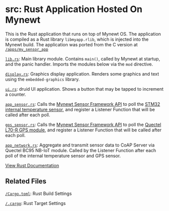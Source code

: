 # src: Rust Application Hosted On Mynewt

This is the Rust application that runs on top of Mynewt OS.  The application is compiled as a Rust library `libmyapp.rlib`, which is injected into the Mynewt build.  The application was ported from the C version at [`/apps/my_sensor_app`](/apps/my_sensor_app)

[`lib.rs`](lib.rs): Main library module. Contains `main()`, called by Mynewt at startup, and the panic handler. Imports the modules below via the `mod` directive.

[`display.rs`](display.rs): Graphics display application. Renders some graphics and text using the `embedded-graphics` library.

[`ui.rs`](ui.rs): druid UI application. Shows a button that may be tapped to increment a counter.

[`app_sensor.rs`](app_sensor.rs): Calls the [Mynewt Sensor Framework API](https://mynewt.apache.org/latest/os/modules/sensor_framework/sensor_framework.html) to poll the [STM32 internal temperature sensor](/libs/temp_stm32), and register a Listener Function that will be called after each poll.

[`gps_sensor.rs`](gps_sensor.rs): Calls the [Mynewt Sensor Framework API](https://mynewt.apache.org/latest/os/modules/sensor_framework/sensor_framework.html) to poll the [Quectel L70-R GPS module](/libs/gps_l70r), and register a Listener Function that will be called after each poll.

[`app_network.rs`](app_network.rs): Aggregate and transmit sensor data to CoAP Server via Quectel BC95 NB-IoT module. Called by the Listener Function after each poll of the internal temperature sensor and GPS sensor.

[View Rust Documentation](https://lupyuen.github.io/stm32bluepill-mynewt-sensor/rust/mylib/)

## Related Files

[`/Cargo.toml`](/Cargo.toml): Rust Build Settings

[`/.cargo`](/.cargo): Rust Target Settings
